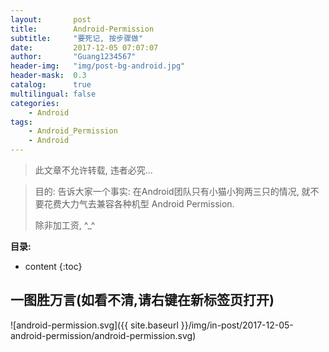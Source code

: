```yaml
---
layout:       post
title:        Android-Permission
subtitle:     "要死记, 按步骤做"
date:         2017-12-05 07:07:07
author:       "Guang1234567"
header-img:   "img/post-bg-android.jpg"
header-mask:  0.3
catalog:      true
multilingual: false
categories: 
    - Android
tags:
    - Android_Permission
    - Android
---
```


> 此文章不允许转载, 违者必究...

> 目的:  告诉大家一个事实: 
>在Android团队只有小猫小狗两三只的情况, 就不要花费大力气去兼容各种机型 Android Permission.
>
>除非加工资,  ^_^

**目录:**

* content
{:toc}

## 一图胜万言(如看不清,请右键在新标签页打开)

![android-permission.svg]({{ site.baseurl }}/img/in-post/2017-12-05-android-permission/android-permission.svg)

